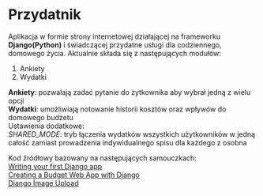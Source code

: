 # Przydatnik

Aplikacja w formie strony internetowej działającej na frameworku **Django(Python)** i świadczącej przydatne usługi dla codziennego, domowego życia.
Aktualnie składa się z następujących modułów:
1. Ankiety
2. Wydatki

**Ankiety**: pozwalają zadać pytanie do żytkownika aby wybrał jedną z wielu opcji  
**Wydatki**: umożliwiają notowanie historii kosztów oraz wpływów do domowego budżetu  
Ustawienia dodatkowe:  
*SHARED_MODE*: tryb łączenia wydatków wszystkich użytkowników w jedną całość zamiast prowadzenia indywidualnego spisu dla każdego z osobna
  
  
Kod źródłowy bazowany na następujących samouczkach:  
[Writing your first Django app](https://docs.djangoproject.com/en/4.1/intro/tutorial01)  
[Creating a Budget Web App with Django](https://kristian-roopnarine.medium.com/creating-a-budget-web-app-with-django-655369b6d43c)  
[Django Image Upload](https://www.javatpoint.com/django-image-upload)